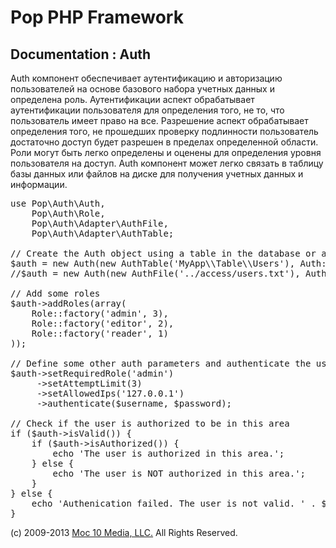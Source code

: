 Pop PHP Framework
=================

Documentation : Auth
--------------------

Auth компонент обеспечивает аутентификацию и авторизацию пользователей на основе базового набора учетных данных и определена роль. Аутентификации аспект обрабатывает аутентификации пользователя для определения того, не то, что пользователь имеет право на все. Разрешение аспект обрабатывает определения того, не прошедших проверку подлинности пользователь достаточно доступ будет разрешен в пределах определенной области. Роли могут быть легко определены и оценены для определения уровня пользователя на доступ. Auth компонент может легко связать в таблицу базы данных или файлов на диске для получения учетных данных и информации.

<pre>
use Pop\Auth\Auth,
    Pop\Auth\Role,
    Pop\Auth\Adapter\AuthFile,
    Pop\Auth\Adapter\AuthTable;

// Create the Auth object using a table in the database or a local access file.
$auth = new Auth(new AuthTable('MyApp\\Table\\Users'), Auth::ENCRYPT_SHA1);
//$auth = new Auth(new AuthFile('../access/users.txt'), Auth::ENCRYPT_SHA1);

// Add some roles
$auth->addRoles(array(
    Role::factory('admin', 3),
    Role::factory('editor', 2),
    Role::factory('reader', 1)
));

// Define some other auth parameters and authenticate the user
$auth->setRequiredRole('admin')
     ->setAttemptLimit(3)
     ->setAllowedIps('127.0.0.1')
     ->authenticate($username, $password);

// Check if the user is authorized to be in this area
if ($auth->isValid()) {
    if ($auth->isAuthorized()) {
        echo 'The user is authorized in this area.';
    } else {
        echo 'The user is NOT authorized in this area.';
    }
} else {
    echo 'Authenication failed. The user is not valid. ' . $auth->getResultMessage();
}
</pre>

(c) 2009-2013 [Moc 10 Media, LLC.](http://www.moc10media.com) All Rights Reserved.
